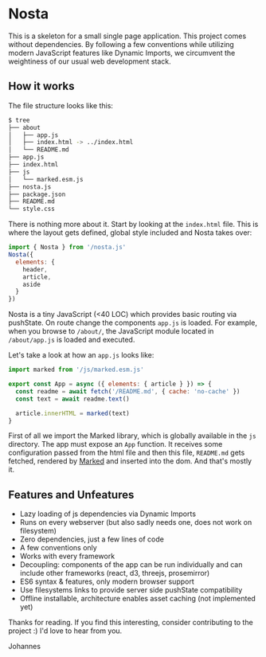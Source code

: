 # Nosta

This is a skeleton for a small single page application. This project comes
without dependencies. By following a few conventions while utilizing modern
JavaScript features like Dynamic Imports, we circumvent the weightiness of our
usual web development stack.

## How it works
The file structure looks like this:

```bash
$ tree
├── about
│   ├── app.js
│   ├── index.html -> ../index.html
│   └── README.md
├── app.js
├── index.html
├── js
│   └── marked.esm.js
├── nosta.js
├── package.json
├── README.md
└── style.css
```

There is nothing more about it. Start by looking at the `index.html` file. This
is where the layout gets defined, global style included and Nosta takes over:

```js
import { Nosta } from '/nosta.js'
Nosta({
  elements: {
    header,
    article,
    aside
  }
})
```

Nosta is a tiny JavaScript (<40 LOC) which provides basic routing via pushState.
On route change the components `app.js` is loaded. For example, when you browse
to `/about/`, the JavaScript module located in `/about/app.js` is loaded and
executed.

Let's take a look at how an `app.js` looks like:

```js
import marked from '/js/marked.esm.js'

export const App = async ({ elements: { article } }) => {
  const readme = await fetch('/README.md', { cache: 'no-cache' }) 
  const text = await readme.text()

  article.innerHTML = marked(text)
}
```

First of all we import the Marked library, which is globally available in the
`js` directory. The app must expose an `App` function. It receives some
configuration passed from the html file and then this file, `README.md` gets
fetched, rendered by <a href=https://github.com/markedjs/marked>Marked</a> and
inserted into the dom. And that's mostly it.


## Features and Unfeatures

* Lazy loading of js dependencies via Dynamic Imports
* Runs on every webserver (but also sadly needs one, does not work on filesystem)
* Zero dependencies, just a few lines of code
* A few conventions only
* Works with every framework
* Decoupling: components of the app can be run individually and can include other frameworks (react, d3, threejs, prosemirror)
* ES6 syntax & features, only modern browser support
* Use filesystems links to provide server side pushState compatibility
* Offline installable, architecture enables asset caching (not implemented yet)


Thanks for reading. If you find this interesting, consider contributing to the
project :) I'd love to hear from you.

Johannes
